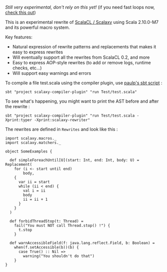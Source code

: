 *Still very experimental, don't rely on this yet!* (if you need fast loops now, [check this out](https://github.com/ochafik/optimized-loops-macros))

This is an experimental rewrite of [ScalaCL / Scalaxy](http://code.google.com/p/scalacl/) using Scala 2.10.0-M7 and its powerful macro system.

Key features:
*   Natural expression of rewrite patterns and replacements that makes it easy to express rewrites
*   Will eventually support all the rewrites from ScalaCL 0.2, and more
*   Easy to express AOP-style rewrites (to add or remove logs, runtime checks, etc...)
*   Will support easy warnings and errors

To compile a file test.scala using the compiler plugin, use [paulp's sbt script](https://github.com/paulp/sbt-extras) :

    sbt "project scalaxy-compiler-plugin" "run Test/test.scala"

To see what's happening, you might want to print the AST before and after the rewrite :

    sbt "project scalaxy-compiler-plugin" "run Test/test.scala -Xprint:typer -Xprint:scalaxy-rewriter"
    
The rewrites are defined in `Rewrites` and look like this :

	import scalaxy.macros._
	import scalaxy.matchers._
	
	object SomeExamples {
	
	  def simpleForeachUntil[U](start: Int, end: Int, body: U) = Replacement(
		for (i <- start until end) 
			body,
		{
		  var ii = start
		  while (ii < end) {
			val i = ii
			body
			ii = ii + 1  
		  }
		}
	  )
		
	  def forbidThreadStop(t: Thread) = 
		fail("You must NOT call Thread.stop() !") {
		  t.stop
		}
	  
	  def warnAccessibleField(f: java.lang.reflect.Field, b: Boolean) =
		when(f.setAccessible(b))(b) {
		  case True() :: Nil =>
			warning("You shouldn't do that")
		}
	}

